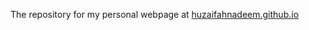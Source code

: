 The repository for my personal webpage at [huzaifahnadeem.github.io](http://huzaifahnadeem.github.io)